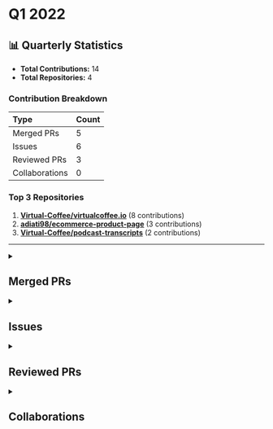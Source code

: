 # Q1 2022

## 📊 Quarterly Statistics

* **Total Contributions:** 14
* **Total Repositories:** 4

### Contribution Breakdown

| Type | Count |
| :--- | :--- |
| Merged PRs | 5 |
| Issues | 6 |
| Reviewed PRs | 3 |
| Collaborations | 0 |

### Top 3 Repositories

1. [**Virtual-Coffee/virtualcoffee.io**](https://github.com/Virtual-Coffee/virtualcoffee.io) (8 contributions)
2. [**adiati98/ecommerce-product-page**](https://github.com/adiati98/ecommerce-product-page) (3 contributions)
3. [**Virtual-Coffee/podcast-transcripts**](https://github.com/Virtual-Coffee/podcast-transcripts) (2 contributions)

---

<details>
  <summary><h2>Merged PRs</h2></summary>
<table style='width:100%; table-layout:fixed;'>
  <thead>
    <tr>
      <th style='width:5%;'>No.</th>
      <th style='width:20%;'>Project Name</th>
      <th style='width:20%;'>Title</th>
      <th style='width:35%;'>Description</th>
      <th style='width:20%;'>Date</th>
    </tr>
  </thead>
  <tbody>
      <tr>
        <td>1.</td>
        <td>Virtual-Coffee/virtualcoffee.io</td>
        <td><a href='https://github.com/Virtual-Coffee/virtualcoffee.io/pull/535'>Add March 2022 newsletter</a></td>
        <td>## Linked Issue<br><br>Closes #534 <br><br>## Description<br><br>- Add March 2022 newsletter to the website.<br><br>## Methodology<br><br>&lt;!--<br><br>This section explains why the above changes explained were done.<br><br>Sometimes a developer feels that it&#39;s okay to write &quot;Business/Product requirement&quot; in the description. That&#39;s fine, but doing so defeats the purpose of this section.<br><br>If there is a better explanation as to why the changes were suggested, it&#39;s always good to attach a document reference link for that information.<br><br>A good &quot;Why&quot; section should explain the reasoning behind any changes.<br><br>--&gt;<br><br>## Code of Conduct<br><br>&gt; By submitting this pull request, you agree to follow our [Code of Conduct](https://virtualcoffee.io/code-of-conduct/)<br></td>
        <td>2022-03-10</td>
      </tr>
      <tr>
        <td>2.</td>
        <td>Virtual-Coffee/virtualcoffee.io</td>
        <td><a href='https://github.com/Virtual-Coffee/virtualcoffee.io/pull/523'>Update Virtual Coffee Slack Channel Guide</a></td>
        <td>## Linked Issue<br><br>Closes #522 <br><br>&lt;!--<br><br>If you have a pull request related to a current issue please link to that issue number.<br><br>That issue can be linked to the pull request by using the side panel in the Github UI or using the `#` symbol followed by the number of the associated issue.<br><br>To link a pull request to an issue to show that a fix is in progress and to automatically close the issue when someone merges the pull request, type the keyword &quot;Closes&quot; followed by a reference to the issue. For example, Closes #404 or Closes Virtual-Coffee/virtualcoffee.io/issues/404.<br><br>--&gt;<br><br>## Description<br><br>- Add some new channels<br>- Update some Slack channels&#39; descriptions to make the purposes clearer.<br><br>&lt;!--<br><br>A pull request description describes what constitutes the Pull Request and what changes you have made to the code.<br><br>It explains what you&#39;ve done, including any code changes, configuration changes, migrations included, new APIs introduced, changes made to old APIs, any new workers/crons introduced in the system, copy changes, and so on. You get the gist.<br><br>A good description informs everyone that is reaading it of the purpose of the pull request. This helps not just the current maintainers but anyone reading it now or in the future to understand your intent.<br><br>If the request is not complete but you want feedback use  Draft Pull Request option of the Pull request dropdown menu.<br><br>@mention individuals that you want to review the PR, and mention why. (“ @username I want to know what you think of this code.”)<br><br>--&gt;<br><br>## Methodology<br><br>&lt;!--<br><br>This section explains why the above changes explained were done.<br><br>Sometimes a developer feels that it&#39;s okay to write &quot;Business/Product requirement&quot; in the description. That&#39;s fine, but doing so defeats the purpose of this section.<br><br>If there is a better explanation as to why the changes were suggested, it&#39;s always good to attach a document reference link for that information.<br><br>A good &quot;Why&quot; section should explain the reasoning behind any changes.<br><br>--&gt;<br><br>## Code of Conduct<br><br>&gt; By submitting this pull request, you agree to follow our [Code of Conduct](https://virtualcoffee.io/code-of-conduct/)<br></td>
        <td>2022-02-10</td>
      </tr>
      <tr>
        <td>3.</td>
        <td>Virtual-Coffee/virtualcoffee.io</td>
        <td><a href='https://github.com/Virtual-Coffee/virtualcoffee.io/pull/520'>February 2022 newsletter</a></td>
        <td>## Linked Issue<br><br>Closes #519<br><br>&lt;!--<br><br>If you have a pull request related to a current issue please link to that issue number.<br><br>That issue can be linked to the pull request by using the side panel in the Github UI or using the `#` symbol followed by the number of the associated issue.<br><br>To link a pull request to an issue to show that a fix is in progress and to automatically close the issue when someone merges the pull request, type the keyword &quot;Closes&quot; followed by a reference to the issue. For example, Closes #404 or Closes Virtual-Coffee/virtualcoffee.io/issues/404.<br><br>--&gt;<br><br>## Description<br><br>Add February 2022 newsletter to the website.<br><br>&lt;!--<br><br>A pull request description describes what constitutes the Pull Request and what changes you have made to the code.<br><br>It explains what you&#39;ve done, including any code changes, configuration changes, migrations included, new APIs introduced, changes made to old APIs, any new workers/crons introduced in the system, copy changes, and so on. You get the gist.<br><br>A good description informs everyone that is reaading it of the purpose of the pull request. This helps not just the current maintainers but anyone reading it now or in the future to understand your intent.<br><br>If the request is not complete but you want feedback use  Draft Pull Request option of the Pull request dropdown menu.<br><br>@mention individuals that you want to review the PR, and mention why. (“ @username I want to know what you think of this code.”)<br><br>--&gt;<br><br>## Methodology<br><br>&lt;!--<br><br>This section explains why the above changes explained were done.<br><br>Sometimes a developer feels that it&#39;s okay to write &quot;Business/Product requirement&quot; in the description. That&#39;s fine, but doing so defeats the purpose of this section.<br><br>If there is a better explanation as to why the changes were suggested, it&#39;s always good to attach a document reference link for that information.<br><br>A good &quot;Why&quot; section should explain the reasoning behind any changes.<br><br>--&gt;<br><br>## Code of Conduct<br><br>&gt; By submitting this pull request, you agree to follow our [Code of Conduct](https://virtualcoffee.io/code-of-conduct/)<br></td>
        <td>2022-02-01</td>
      </tr>
      <tr>
        <td>4.</td>
        <td>Virtual-Coffee/virtualcoffee.io</td>
        <td><a href='https://github.com/Virtual-Coffee/virtualcoffee.io/pull/504'>January 2022 newsletter</a></td>
        <td>## Linked Issue<br><br>Closes #503 <br><br>&lt;!--<br><br>If you have a pull request related to a current issue please link to that issue number.<br><br>That issue can be linked to the pull request by using the side panel in the Github UI or using the `#` symbol followed by the number of the associated issue.<br><br>To link a pull request to an issue to show that a fix is in progress and to automatically close the issue when someone merges the pull request, type the keyword &quot;Closes&quot; followed by a reference to the issue. For example, Closes #404 or Closes Virtual-Coffee/virtualcoffee.io/issues/404.<br><br>--&gt;<br><br>## Description<br><br>Add January 2022 newsletter.<br><br>&lt;!--<br><br>A pull request description describes what constitutes the Pull Request and what changes you have made to the code.<br><br>It explains what you&#39;ve done, including any code changes, configuration changes, migrations included, new APIs introduced, changes made to old APIs, any new workers/crons introduced in the system, copy changes, and so on. You get the gist.<br><br>A good description informs everyone that is reaading it of the purpose of the pull request. This helps not just the current maintainers but anyone reading it now or in the future to understand your intent.<br><br>If the request is not complete but you want feedback use  Draft Pull Request option of the Pull request dropdown menu.<br><br>@mention individuals that you want to review the PR, and mention why. (“ @username I want to know what you think of this code.”)<br><br>--&gt;<br><br>## Methodology<br><br>&lt;!--<br><br>This section explains why the above changes explained were done.<br><br>Sometimes a developer feels that it&#39;s okay to write &quot;Business/Product requirement&quot; in the description. That&#39;s fine, but doing so defeats the purpose of this section.<br><br>If there is a better explanation as to why the changes were suggested, it&#39;s always good to attach a document reference link for that information.<br><br>A good &quot;Why&quot; section should explain the reasoning behind any changes.<br><br>--&gt;<br><br>## Code of Conduct<br><br>&gt; By submitting this pull request, you agree to follow our [Code of Conduct](https://virtualcoffee.io/code-of-conduct/)<br></td>
        <td>2022-01-06</td>
      </tr>
      <tr>
        <td>5.</td>
        <td>Virtual-Coffee/podcast-transcripts</td>
        <td><a href='https://github.com/Virtual-Coffee/podcast-transcripts/pull/13'>Fix transcripts season 1 episode 0 & 4</a></td>
        <td>## Linked Issue<br><br>Closes #12 <br><br>## Description<br><br>- Fix transcript podcast season 1 episode 0 & 4<br><br>## Methodology<br>- Fix/edit transcript manually by listening to the episodes of the podcast.<br>- Following the transcriptions&#39; guidelines.<br></td>
        <td>2022-01-04</td>
      </tr>
  </tbody>
</table>
</details>

<details>
  <summary><h2>Issues</h2></summary>
<table style='width:100%; table-layout:fixed;'>
  <thead>
    <tr>
      <th style='width:5%;'>No.</th>
      <th style='width:20%;'>Project Name</th>
      <th style='width:20%;'>Title</th>
      <th style='width:35%;'>Description</th>
      <th style='width:20%;'>Date</th>
    </tr>
  </thead>
  <tbody>
      <tr>
        <td>1.</td>
        <td>EddieHubCommunity/support</td>
        <td><a href='https://github.com/EddieHubCommunity/support/issues/3722'>Please invite me to the GitHub Community Organization</a></td>
        <td>### Name<br><br>Ayu Adiati<br><br>### Discord Username (if applicable)<br><br>_No response_<br><br>### Additional Context<br><br>I know Eddie from Twitter and have been following him since then 😊<br>Going further in my learning journey, I develop a huge interest in open source.<br><br>I did some open source contributions during Hacktoberfest, but I&#39;m still afraid to contribute outside the event.<br>That&#39;s the reason why I want to join this community. To learn much more about open-source with the community and find more courage in contributing to more open source.</td>
        <td>2022-03-16</td>
      </tr>
      <tr>
        <td>2.</td>
        <td>Virtual-Coffee/virtualcoffee.io</td>
        <td><a href='https://github.com/Virtual-Coffee/virtualcoffee.io/issues/534'>Add March 2022 newsletter to site</a></td>
        <td>## Issue Context<br>Every month, we try to get the newsletter up on the site within a week of sending it out. Currently, we&#39;re moving them over &quot;by hand.&quot;<br><br>You can look at the existing newsletters ( src &gt; newsletter &gt; issues) as a kind of template. The sections are all the same. The content needs to be updated, and sometimes that changes the way things look, for example, your list may have fewer items.<br><br>## Steps to update<br>You can look at the existing newsletters ( src &gt; newsletter &gt; issues) as a kind of template. The sections are all the same. The content needs to be updated, and sometimes that changes the way things look, for example, your list may have fewer items.<br><br>In the code base, navigate to src &gt; newsletter &gt; issues and create a new file 2022-03.njk<br>Add the latest issue using the format from the past issues.<br>If you have questions, please let us know. We&#39;re up for pairing if anyone wants to walk through this!</td>
        <td>2022-03-09</td>
      </tr>
      <tr>
        <td>3.</td>
        <td>Virtual-Coffee/virtualcoffee.io</td>
        <td><a href='https://github.com/Virtual-Coffee/virtualcoffee.io/issues/522'>Update Virtual Coffee Slack Channel Guide</a></td>
        <td>### Is there an existing issue for this?<br><br>- [X] I have searched the existing issues<br><br>### Type of Change<br><br>Edit/Clarification on existing content<br><br>### URL of existing page<br><br>https://virtualcoffee.io/resources/virtual-coffee/slack-channel-guide/<br><br>### Context for content change<br><br>We want to update some channels&#39; descriptions to make their purposes clearer.<br><br>### Proposed solution<br><br>_No response_<br><br>### Resources that can help<br><br>_No response_<br><br>### Collaborators<br><br>_No response_<br><br>### Code of Conduct<br><br>- [X] I&#39;ve read the Code of Conduct and understand my responsibilities as a member of the Virtual Coffee community</td>
        <td>2022-02-10</td>
      </tr>
      <tr>
        <td>4.</td>
        <td>Virtual-Coffee/virtualcoffee.io</td>
        <td><a href='https://github.com/Virtual-Coffee/virtualcoffee.io/issues/519'>Add February 2022 newsletter to site</a></td>
        <td>## Issue Context<br><br>Every month, we try to get the newsletter up on the site within a week of sending it out. Currently, we&#39;re moving them over &quot;by hand.&quot;<br><br>You can look at the existing newsletters ( src &gt; newsletter &gt; issues) as a kind of template. The sections are all the same. The content needs to be updated, and sometimes that changes the way things look, for example, your list may have fewer items.<br><br>## Steps to update<br><br>You can look at the existing newsletters ( src &gt; newsletter &gt; issues) as a kind of template. The sections are all the same. The content needs to be updated, and sometimes that changes the way things look, for example, your list may have fewer items.<br><br>In the code base, navigate to src &gt; newsletter &gt; issues and create a new file 2022-02.njk<br>Add the latest issue using the format from the past issues.<br>If you have questions, please let us know. We&#39;re up for pairing if anyone wants to walk through this!</td>
        <td>2022-02-01</td>
      </tr>
      <tr>
        <td>5.</td>
        <td>Virtual-Coffee/virtualcoffee.io</td>
        <td><a href='https://github.com/Virtual-Coffee/virtualcoffee.io/issues/503'>Add January 2022 newsletter to site</a></td>
        <td>## Issue Context<br><br>Every month, we try to get the newsletter up on the site within a week of sending it out. Currently, we&#39;re moving them over &quot;by hand.&quot;<br><br>You can look at the existing newsletters ( src &gt; newsletter &gt; issues) as a kind of template. The sections are all the same. The content needs to be updated, and sometimes that changes the way things look, for example, your list may have fewer items.<br><br>## Steps to update<br><br>You can look at the existing newsletters ( src &gt; newsletter &gt; issues) as a kind of template. The sections are all the same. The content needs to be updated, and sometimes that changes the way things look, for example, your list may have fewer items.<br><br>In the code base, navigate to src &gt; newsletter &gt; issues and create a new file 2022-01.njk<br>Add the latest issue using the format from the past issues.<br>If you have questions, please let us know. We&#39;re up for pairing if anyone wants to walk through this!</td>
        <td>2022-01-05</td>
      </tr>
      <tr>
        <td>6.</td>
        <td>Virtual-Coffee/podcast-transcripts</td>
        <td><a href='https://github.com/Virtual-Coffee/podcast-transcripts/issues/12'>Fix transcript season 1 episode 0 and 4 </a></td>
        <td>## Issue Context<br><br>We need to fix the transcripts to be consistent by following the guidelines.</td>
        <td>2022-01-04</td>
      </tr>
  </tbody>
</table>
</details>

<details>
  <summary><h2>Reviewed PRs</h2></summary>
<table style='width:100%; table-layout:fixed;'>
  <thead>
    <tr>
      <th style='width:5%;'>No.</th>
      <th style='width:20%;'>Project Name</th>
      <th style='width:20%;'>Title</th>
      <th style='width:35%;'>Description</th>
      <th style='width:20%;'>Date</th>
    </tr>
  </thead>
  <tbody>
      <tr>
        <td>1.</td>
        <td>adiati98/ecommerce-product-page</td>
        <td><a href='https://github.com/adiati98/ecommerce-product-page/pull/16'>Add arrows and close button</a></td>
        <td>## Link Issue<br>closes #12 <br>## Description<br><br>- add the close icon to the `ImageModal `component and its functionality<br>- add the arrows to the `ProductImages` component, and output them conditionally. If we are in the modal we will have the navigation arrows.<br>- add the slide functionality.<br><br>## Screenshots<br>![Capture](https://user-images.githubusercontent.com/85396770/155127812-4b73a293-cb51-407b-8435-87d8c0c3eb28.PNG)<br><br>## How to Test<br><br>- Click the big Image for the Modal to show up<br>- Click the next or previous arrow to navigate between pictures<br>- Click the close icon to close the modal.<br></td>
        <td>2022-02-22</td>
      </tr>
      <tr>
        <td>2.</td>
        <td>adiati98/ecommerce-product-page</td>
        <td><a href='https://github.com/adiati98/ecommerce-product-page/pull/7'>Gallery functionality</a></td>
        <td>## Description<br>- add the functionality to the images gallery. <br>- When you click one of the thumbnails, the &quot;big&quot; picture will change to be the same as the clicked thumbnail.<br>## Process<br><br>1. add state to manage which image should be rendered to the UI<br>2. add a click listener to change the state depending on the thumbnail clicked<br>3. refactor the code using `array.map()`, to iterate through the thumbnails<br>4. move the array of images(thumbnails) to `data.js` instead of the component<br>## Testing steps<br><br>1. run npm start<br>2. click one of the thumbnails to change the big image<br></td>
        <td>2022-02-17</td>
      </tr>
      <tr>
        <td>3.</td>
        <td>adiati98/ecommerce-product-page</td>
        <td><a href='https://github.com/adiati98/ecommerce-product-page/pull/6'>add the navbar component</a></td>
        <td>Co-authored-by: Ayu Adiati &lt;retno.ayu98@gmail.com&gt;<br><br>## Link Issue<br>closes #3 <br>## description<br>- create the Navbar component file<br>- Import images and logos <br>- render the logos and the nav<br>## Type of changes<br>add a new component<br>## Screenshot<br>![navbar](https://user-images.githubusercontent.com/85396770/153888643-4170d321-8af2-4f56-bcb9-ece31472bcbc.PNG)<br><br></td>
        <td>2022-02-15</td>
      </tr>
  </tbody>
</table>
</details>

<details>
  <summary><h2>Collaborations</h2></summary>
No contribution in this quarter.
</details>

